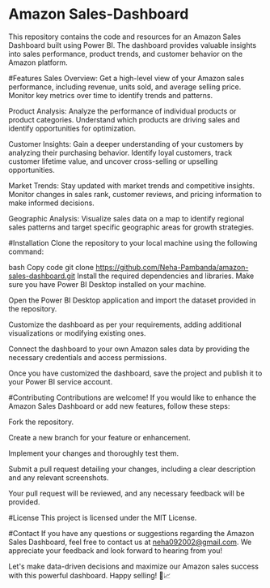 # Amazon Sales-Dashboard
This repository contains the code and resources for an Amazon Sales Dashboard built using Power BI. The dashboard provides valuable insights into sales performance, product trends, and customer behavior on the Amazon platform.

#Features
Sales Overview: Get a high-level view of your Amazon sales performance, including revenue, units sold, and average selling price. Monitor key metrics over time to identify trends and patterns.

Product Analysis: Analyze the performance of individual products or product categories. Understand which products are driving sales and identify opportunities for optimization.

Customer Insights: Gain a deeper understanding of your customers by analyzing their purchasing behavior. Identify loyal customers, track customer lifetime value, and uncover cross-selling or upselling opportunities.

Market Trends: Stay updated with market trends and competitive insights. Monitor changes in sales rank, customer reviews, and pricing information to make informed decisions.

Geographic Analysis: Visualize sales data on a map to identify regional sales patterns and target specific geographic areas for growth strategies.

#Installation
Clone the repository to your local machine using the following command:

bash
Copy code
git clone https://github.com/Neha-Pambanda/amazon-sales-dashboard.git
Install the required dependencies and libraries. Make sure you have Power BI Desktop installed on your machine.

Open the Power BI Desktop application and import the dataset provided in the repository.

Customize the dashboard as per your requirements, adding additional visualizations or modifying existing ones.

Connect the dashboard to your own Amazon sales data by providing the necessary credentials and access permissions.

Once you have customized the dashboard, save the project and publish it to your Power BI service account.

#Contributing
Contributions are welcome! If you would like to enhance the Amazon Sales Dashboard or add new features, follow these steps:

Fork the repository.

Create a new branch for your feature or enhancement.

Implement your changes and thoroughly test them.

Submit a pull request detailing your changes, including a clear description and any relevant screenshots.

Your pull request will be reviewed, and any necessary feedback will be provided.

#License
This project is licensed under the MIT License.

#Contact
If you have any questions or suggestions regarding the Amazon Sales Dashboard, feel free to contact us at neha092002@gmail.com. We appreciate your feedback and look forward to hearing from you!

Let's make data-driven decisions and maximize our Amazon sales success with this powerful dashboard. Happy selling! 🚀📈
